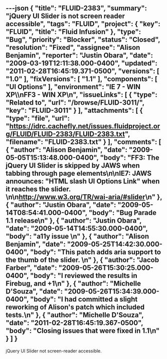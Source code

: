 ---json
{
  "title": "FLUID-2383",
  "summary": "jQuery UI Slider is not screen reader accessible",
  "tags": "FLUID",
  "project": {
    "key": "FLUID",
    "title": "Fluid Infusion"
  },
  "type": "Bug",
  "priority": "Blocker",
  "status": "Closed",
  "resolution": "Fixed",
  "assignee": "Alison Benjamin",
  "reporter": "Justin Obara",
  "date": "2009-03-19T12:11:38.000-0400",
  "updated": "2011-02-28T16:45:19.371-0500",
  "versions": [
    "1.0"
  ],
  "fixVersions": [
    "1.1"
  ],
  "components": [
    "UI Options"
  ],
  "environment": "IE 7 - WIN XP\\\nFF3 - WIN XP\n",
  "issueLinks": [
    {
      "type": "Related to",
      "url": "/browse/FLUID-3011/",
      "key": "FLUID-3011"
    }
  ],
  "attachments": [
    {
      "type": "file",
      "url": "https://idrc.cachefly.net/issues.fluidproject.org/FLUID/FLUID-2383/FLUID-2383.txt",
      "filename": "FLUID-2383.txt"
    }
  ],
  "comments": [
    {
      "author": "Alison Benjamin",
      "date": "2009-05-05T15:13:48.000-0400",
      "body": "FF3: The jQuery UI Slider is skipped by JAWS when tabbing through page elements\n\nIE7: JAWS announces: \"HTML slash UI Options Link\" when it reaches the slider.&#x20;\n\n<http://www.w3.org/TR/wai-aria/#slider>\n"
    },
    {
      "author": "Justin Obara",
      "date": "2009-05-14T08:54:41.000-0400",
      "body": "Bug Parade 1.1 release\n"
    },
    {
      "author": "Justin Obara",
      "date": "2009-05-14T14:55:30.000-0400",
      "body": "a11y issue&#x20;\n"
    },
    {
      "author": "Alison Benjamin",
      "date": "2009-05-25T14:42:30.000-0400",
      "body": "This patch adds aria support to the thumb of the slider.&#x20;\n"
    },
    {
      "author": "Jacob Farber",
      "date": "2009-05-26T15:30:25.000-0400",
      "body": "I reviewed the results in Firebug, and +1\n"
    },
    {
      "author": "Michelle D'Souza",
      "date": "2009-05-26T15:34:39.000-0400",
      "body": "I had committed a slight reworking of Alison's patch which included tests.\n"
    },
    {
      "author": "Michelle D'Souza",
      "date": "2011-02-28T16:45:19.367-0500",
      "body": "Closing issues that were fixed in 1.1\n"
    }
  ]
}
---
jQuery UI Slider not screen-reader accessible.&#x20;

        